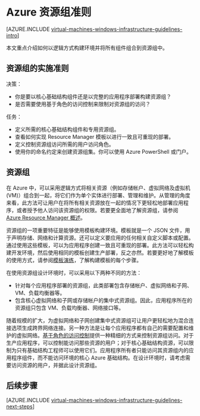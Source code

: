 <properties
	pageTitle="资源组准则 | Azure"
	description="了解用于在 Azure 基础结构服务中部署资源组的关键设计和实施准则。"
	documentationCenter=""
	services="virtual-machines-windows"
	authors="iainfoulds"
	manager="timlt"
	editor=""
	tags="azure-resource-manager"/>  


<tags
	ms.service="virtual-machines-windows"
	ms.workload="infrastructure-services"
	ms.tgt_pltfrm="vm-windows"
	ms.devlang="na"
	ms.topic="article"
	ms.date="09/08/2016"
	wacn.date="10/24/2016"
	ms.author="iainfou"/>  


# Azure 资源组准则

[AZURE.INCLUDE [virtual-machines-windows-infrastructure-guidelines-intro](../../includes/virtual-machines-windows-infrastructure-guidelines-intro.md)]

本文重点介绍如何以逻辑方式构建环境并将所有组件组合到资源组中。


## 资源组的实施准则

决策：

- 你是要以核心基础结构组件还是以完整的应用程序部署构建资源组？
- 是否需要使用基于角色的访问控制来限制对资源组的访问？

任务：

- 定义所需的核心基础结构组件和专用资源组。
- 查看如何实现 Resource Manager 模板以进行一致且可重现的部署。
- 定义控制资源组访问所需的用户访问角色。
- 使用你的命名约定来创建资源组集。你可以使用 Azure PowerShell 或门户。


## 资源组

在 Azure 中，可以采用逻辑方式将相关资源（例如存储帐户、虚拟网络及虚拟机 (VM)）组合到一起，将它们作为单个实体进行部署、管理和维护。从管理的角度来看，此方法可让用户在将所有相关资源放在一起的情况下更轻松地部署应用程序，或者授予他人访问该资源组的权限。若要更全面地了解资源组，请参阅 [Azure Resource Manager 概述](/documentation/articles/resource-group-overview/)。

资源组的一项重要特征是能够使用模板构建环境。模板就是一个 JSON 文件，用于声明存储、网络和计算资源。还可以定义要应用的任何相关自定义脚本或配置。通过使用这些模板，可以为应用程序创建一致且可重现的部署。此方法可以轻松构建开发环境，然后使用相同的模板创建生产部署，反之亦然。若要更好地了解模板的使用方式，请参阅[模板演练](/documentation/articles/resource-manager-template-walkthrough/)，了解构建模板的每个步骤。

在使用资源组设计环境时，可以采用以下两种不同的方法：

- 针对每个应用程序部署的资源组，此类部署包含存储帐户、虚拟网络和子网、VM、负载均衡器等。
- 包含核心虚拟网络和子网或存储帐户的集中式资源组。因此，应用程序所在的资源组只包含 VM、负载均衡器、网络接口等。

随着规模的扩大，为虚拟网络和子网创建集中式资源组可让用户更轻松地为混合连接选项生成跨界网络连接。另一种方法是让每个应用程序都有自己的需要配置和维护的虚拟网络。[基于角色的访问控制](/documentation/articles/role-based-access-control-what-is/)提供一种精细的方式来控制资源组访问。对于生产应用程序，可以控制能访问那些资源的用户；对于核心基础结构资源，可以限制为只有基础结构工程师可以使用它们。应用程序所有者只能访问其资源组内的应用程序组件，而不能访问环境的核心 Azure 基础结构。在设计环境时，请考虑需要访问资源的用户，并据此设计资源组。


## <a name="next-steps"></a>后续步骤

[AZURE.INCLUDE [virtual-machines-windows-infrastructure-guidelines-next-steps](../../includes/virtual-machines-windows-infrastructure-guidelines-next-steps.md)]

<!---HONumber=Mooncake_1017_2016-->